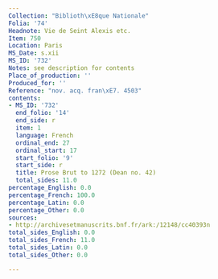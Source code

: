```yaml
---
Collection: "Biblioth\xE8que Nationale"
Folia: '74'
Headnote: Vie de Seint Alexis etc.
Item: 750
Location: Paris
MS_Date: s.xii
MS_ID: '732'
Notes: see description for contents
Place_of_production: ''
Produced_for: ''
Reference: "nov. acq. fran\xE7. 4503"
contents:
- MS_ID: '732'
  end_folio: '14'
  end_side: r
  item: 1
  language: French
  ordinal_end: 27
  ordinal_start: 17
  start_folio: '9'
  start_side: r
  title: Prose Brut to 1272 (Dean no. 42)
  total_sides: 11.0
percentage_English: 0.0
percentage_French: 100.0
percentage_Latin: 0.0
percentage_Other: 0.0
sources:
- http://archivesetmanuscrits.bnf.fr/ark:/12148/cc40393n
total_sides_English: 0.0
total_sides_French: 11.0
total_sides_Latin: 0.0
total_sides_Other: 0.0

---
```

